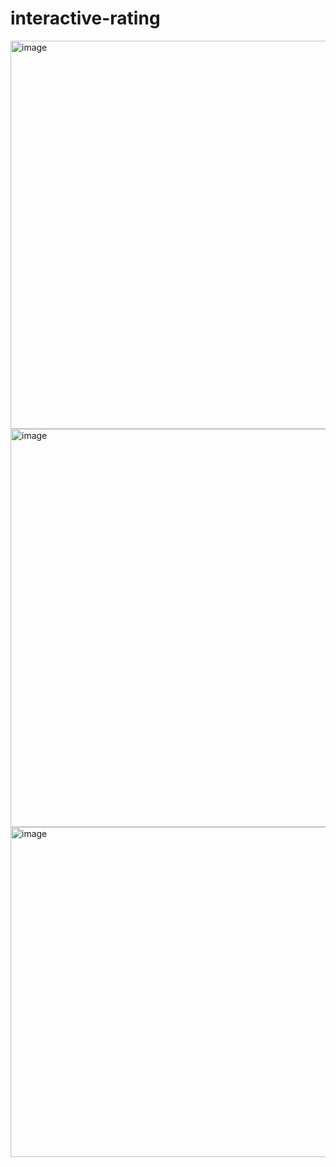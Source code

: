 # interactive-rating
<img width="621" alt="image" src="https://user-images.githubusercontent.com/85561941/230847393-3ae641b2-3a80-44e7-91ad-4111d542def4.png">
<img width="637" alt="image" src="https://user-images.githubusercontent.com/85561941/230847535-669d6e59-a120-4dfc-ba11-37a3e8ed4081.png">
<img width="528" alt="image" src="https://user-images.githubusercontent.com/85561941/230847589-df551ec2-506d-49f7-bef1-2de4554219fb.png">
